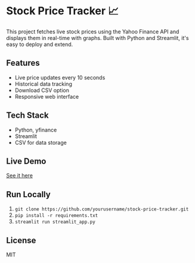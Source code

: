 # Stock Price Tracker 📈

This project fetches live stock prices using the Yahoo Finance API and displays them in real-time with graphs. Built with Python and Streamlit, it's easy to deploy and extend.

## Features
- Live price updates every 10 seconds
- Historical data tracking
- Download CSV option
- Responsive web interface

## Tech Stack
- Python, yfinance
- Streamlit
- CSV for data storage

## Live Demo
[See it here](https://your-app.streamlit.app)

## Run Locally
1. `git clone https://github.com/yourusername/stock-price-tracker.git`
2. `pip install -r requirements.txt`
3. `streamlit run streamlit_app.py`

## License
MIT
